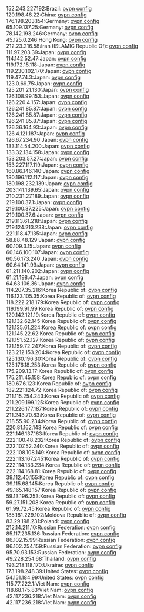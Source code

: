 152.243.227.192:Brazil: [ovpn config](vpn/152_243_227_192.ovpn)  
120.198.46.22:China: [ovpn config](vpn/120_198_46_22.ovpn)  
176.198.203.154:Germany: [ovpn config](vpn/176_198_203_154.ovpn)  
65.109.137.25:Germany: [ovpn config](vpn/65_109_137_25.ovpn)  
78.142.193.246:Germany: [ovpn config](vpn/78_142_193_246.ovpn)  
45.125.0.246:Hong Kong: [ovpn config](vpn/45_125_0_246.ovpn)  
212.23.216.58:Iran (ISLAMIC Republic Of): [ovpn config](vpn/212_23_216_58.ovpn)  
111.97.203.39:Japan: [ovpn config](vpn/111_97_203_39.ovpn)  
114.142.52.47:Japan: [ovpn config](vpn/114_142_52_47.ovpn)  
119.172.15.118:Japan: [ovpn config](vpn/119_172_15_118.ovpn)  
119.230.102.170:Japan: [ovpn config](vpn/119_230_102_170.ovpn)  
119.47.74.3:Japan: [ovpn config](vpn/119_47_74_3.ovpn)  
123.0.69.75:Japan: [ovpn config](vpn/123_0_69_75.ovpn)  
125.201.21.130:Japan: [ovpn config](vpn/125_201_21_130.ovpn)  
126.108.99.153:Japan: [ovpn config](vpn/126_108_99_153.ovpn)  
126.220.4.157:Japan: [ovpn config](vpn/126_220_4_157.ovpn)  
126.241.85.87:Japan: [ovpn config](vpn/126_241_85_87.ovpn)  
126.241.85.87:Japan: [ovpn config](vpn/126_241_85_87.ovpn)  
126.241.85.87:Japan: [ovpn config](vpn/126_241_85_87.ovpn)  
126.36.164.93:Japan: [ovpn config](vpn/126_36_164_93.ovpn)  
126.4.121.187:Japan: [ovpn config](vpn/126_4_121_187.ovpn)  
126.67.234.90:Japan: [ovpn config](vpn/126_67_234_90.ovpn)  
133.114.54.200:Japan: [ovpn config](vpn/133_114_54_200.ovpn)  
133.32.134.158:Japan: [ovpn config](vpn/133_32_134_158.ovpn)  
153.203.57.27:Japan: [ovpn config](vpn/153_203_57_27.ovpn)  
153.227.117.119:Japan: [ovpn config](vpn/153_227_117_119.ovpn)  
160.86.146.140:Japan: [ovpn config](vpn/160_86_146_140.ovpn)  
180.196.112.117:Japan: [ovpn config](vpn/180_196_112_117.ovpn)  
180.198.232.139:Japan: [ovpn config](vpn/180_198_232_139.ovpn)  
203.141.139.65:Japan: [ovpn config](vpn/203_141_139_65.ovpn)  
210.231.27.189:Japan: [ovpn config](vpn/210_231_27_189.ovpn)  
219.100.37.1:Japan: [ovpn config](vpn/219_100_37_1.ovpn)  
219.100.37.225:Japan: [ovpn config](vpn/219_100_37_225.ovpn)  
219.100.37.6:Japan: [ovpn config](vpn/219_100_37_6.ovpn)  
219.113.61.218:Japan: [ovpn config](vpn/219_113_61_218.ovpn)  
219.124.213.238:Japan: [ovpn config](vpn/219_124_213_238.ovpn)  
221.118.47.135:Japan: [ovpn config](vpn/221_118_47_135.ovpn)  
58.88.48.129:Japan: [ovpn config](vpn/58_88_48_129.ovpn)  
60.109.3.15:Japan: [ovpn config](vpn/60_109_3_15.ovpn)  
60.146.100.107:Japan: [ovpn config](vpn/60_146_100_107.ovpn)  
60.56.173.240:Japan: [ovpn config](vpn/60_56_173_240.ovpn)  
60.64.141.99:Japan: [ovpn config](vpn/60_64_141_99.ovpn)  
61.211.140.202:Japan: [ovpn config](vpn/61_211_140_202.ovpn)  
61.21.198.47:Japan: [ovpn config](vpn/61_21_198_47.ovpn)  
64.63.106.36:Japan: [ovpn config](vpn/64_63_106_36.ovpn)  
114.207.35.216:Korea Republic of: [ovpn config](vpn/114_207_35_216.ovpn)  
116.123.105.35:Korea Republic of: [ovpn config](vpn/116_123_105_35.ovpn)  
118.222.218.179:Korea Republic of: [ovpn config](vpn/118_222_218_179.ovpn)  
119.199.91.99:Korea Republic of: [ovpn config](vpn/119_199_91_99.ovpn)  
120.142.121.19:Korea Republic of: [ovpn config](vpn/120_142_121_19.ovpn)  
121.132.62.145:Korea Republic of: [ovpn config](vpn/121_132_62_145.ovpn)  
121.135.61.224:Korea Republic of: [ovpn config](vpn/121_135_61_224.ovpn)  
121.145.22.62:Korea Republic of: [ovpn config](vpn/121_145_22_62.ovpn)  
121.151.52.127:Korea Republic of: [ovpn config](vpn/121_151_52_127.ovpn)  
121.159.72.247:Korea Republic of: [ovpn config](vpn/121_159_72_247.ovpn)  
123.212.153.204:Korea Republic of: [ovpn config](vpn/123_212_153_204.ovpn)  
125.130.196.30:Korea Republic of: [ovpn config](vpn/125_130_196_30.ovpn)  
125.176.18.253:Korea Republic of: [ovpn config](vpn/125_176_18_253.ovpn)  
175.209.13.17:Korea Republic of: [ovpn config](vpn/175_209_13_17.ovpn)  
175.211.45.158:Korea Republic of: [ovpn config](vpn/175_211_45_158.ovpn)  
180.67.6.123:Korea Republic of: [ovpn config](vpn/180_67_6_123.ovpn)  
182.221.124.72:Korea Republic of: [ovpn config](vpn/182_221_124_72.ovpn)  
211.115.254.243:Korea Republic of: [ovpn config](vpn/211_115_254_243.ovpn)  
211.209.199.125:Korea Republic of: [ovpn config](vpn/211_209_199_125.ovpn)  
211.226.177.187:Korea Republic of: [ovpn config](vpn/211_226_177_187.ovpn)  
211.243.70.83:Korea Republic of: [ovpn config](vpn/211_243_70_83.ovpn)  
218.55.90.234:Korea Republic of: [ovpn config](vpn/218_55_90_234.ovpn)  
220.81.162.143:Korea Republic of: [ovpn config](vpn/220_81_162_143.ovpn)  
221.146.137.163:Korea Republic of: [ovpn config](vpn/221_146_137_163.ovpn)  
222.100.48.232:Korea Republic of: [ovpn config](vpn/222_100_48_232.ovpn)  
222.107.52.240:Korea Republic of: [ovpn config](vpn/222_107_52_240.ovpn)  
222.108.108.149:Korea Republic of: [ovpn config](vpn/222_108_108_149.ovpn)  
222.113.167.245:Korea Republic of: [ovpn config](vpn/222_113_167_245.ovpn)  
222.114.133.234:Korea Republic of: [ovpn config](vpn/222_114_133_234.ovpn)  
222.114.168.81:Korea Republic of: [ovpn config](vpn/222_114_168_81.ovpn)  
39.112.40.155:Korea Republic of: [ovpn config](vpn/39_112_40_155.ovpn)  
39.115.68.145:Korea Republic of: [ovpn config](vpn/39_115_68_145.ovpn)  
49.165.148.157:Korea Republic of: [ovpn config](vpn/49_165_148_157.ovpn)  
59.13.196.253:Korea Republic of: [ovpn config](vpn/59_13_196_253.ovpn)  
59.27.151.208:Korea Republic of: [ovpn config](vpn/59_27_151_208.ovpn)  
61.99.72.45:Korea Republic of: [ovpn config](vpn/61_99_72_45.ovpn)  
185.181.229.102:Moldova Republic of: [ovpn config](vpn/185_181_229_102.ovpn)  
83.29.198.231:Poland: [ovpn config](vpn/83_29_198_231.ovpn)  
212.14.211.10:Russian Federation: [ovpn config](vpn/212_14_211_10.ovpn)  
85.117.235.136:Russian Federation: [ovpn config](vpn/85_117_235_136.ovpn)  
86.102.15.99:Russian Federation: [ovpn config](vpn/86_102_15_99.ovpn)  
86.102.254.159:Russian Federation: [ovpn config](vpn/86_102_254_159.ovpn)  
95.70.93.153:Russian Federation: [ovpn config](vpn/95_70_93_153.ovpn)  
49.228.254.68:Thailand: [ovpn config](vpn/49_228_254_68.ovpn)  
193.218.118.170:Ukraine: [ovpn config](vpn/193_218_118_170.ovpn)  
173.198.248.39:United States: [ovpn config](vpn/173_198_248_39.ovpn)  
54.151.184.99:United States: [ovpn config](vpn/54_151_184_99.ovpn)  
115.77.222.1:Viet Nam: [ovpn config](vpn/115_77_222_1.ovpn)  
118.68.175.83:Viet Nam: [ovpn config](vpn/118_68_175_83.ovpn)  
42.117.236.218:Viet Nam: [ovpn config](vpn/42_117_236_218.ovpn)  
42.117.236.218:Viet Nam: [ovpn config](vpn/42_117_236_218.ovpn)  
